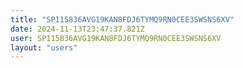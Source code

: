 ```yaml
---
title: "SP115836AVG19KAN8FDJ6TYMQ9RN0CEE3SWSNS6XV"
date: 2024-11-13T23:47:37.821Z
user: SP115836AVG19KAN8FDJ6TYMQ9RN0CEE3SWSNS6XV
layout: "users"
---
```

    
